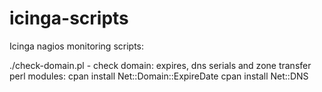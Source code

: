 # icinga-scripts
Icinga nagios monitoring scripts:

./check-domain.pl - check domain: expires, dns serials and zone transfer
        perl modules:
		cpan install Net::Domain::ExpireDate
		cpan install Net::DNS
